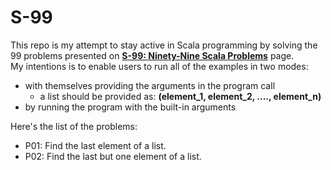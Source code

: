 # S-99
This repo is my attempt to stay active in Scala programming by solving the 99 problems presented on [**S-99: Ninety-Nine Scala Problems**](http://aperiodic.net/phil/scala/s-99/) page.  
My intentions is to enable users to run all of the examples in two modes:  
- with themselves providing the arguments in the program call
  - a list should be provided as: **(**element_1, element_2, ...., element_n**)**
- by running the program with the built-in arguments  
  
Here's the list of the problems:  
- P01: Find the last element of a list.
- P02: Find the last but one element of a list.
